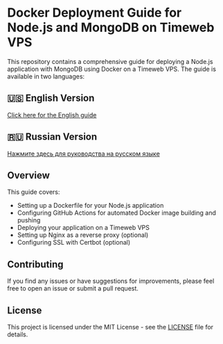 # Docker Deployment Guide for Node.js and MongoDB on Timeweb VPS

This repository contains a comprehensive guide for deploying a Node.js application with MongoDB using Docker on a Timeweb VPS. The guide is available in two languages:

## 🇺🇸 English Version
[Click here for the English guide](./README-en.md)

## 🇷🇺 Russian Version
[Нажмите здесь для руководства на русском языке](./README-ru.md)

## Overview

This guide covers:
- Setting up a Dockerfile for your Node.js application
- Configuring GitHub Actions for automated Docker image building and pushing
- Deploying your application on a Timeweb VPS
- Setting up Nginx as a reverse proxy (optional)
- Configuring SSL with Certbot (optional)

## Contributing

If you find any issues or have suggestions for improvements, please feel free to open an issue or submit a pull request.

## License

This project is licensed under the MIT License - see the [LICENSE](LICENSE) file for details.

